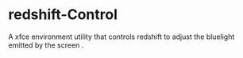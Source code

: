 # redshift-Control
A xfce environment utility that controls redshift to adjust the bluelight emitted by the screen .
